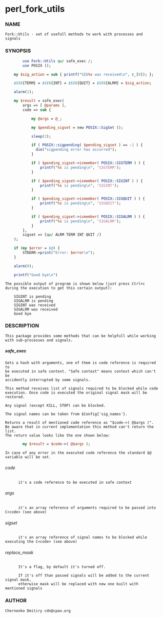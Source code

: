 # perl_fork_utils

### NAME

    Fork::Utils - set of usefull methods to work with processes and signals

### SYNOPSIS

```perl
        use Fork::Utils qw/ safe_exec /;
        use POSIX ();

    my $sig_action = sub { printf("SIG%s was received\n", $_[0]); };

    $SIG{TERM} = $SIG{INT} = $SIG{QUIT} = $SIG{ALRM} = $sig_action;

    alarm(1);

    my $result = safe_exec(
        args => [ @params ],
        code => sub {

            my @args = @_;

            my $pending_sigset = new POSIX::SigSet ();

            sleep(2);

            if ( POSIX::sigpending( $pending_sigset ) == -1 ) {
              die("sigpending error has occurred");
            }

            if ( $pending_sigset->ismember( POSIX::SIGTERM ) ) {
                printf("%s is pending\n", 'SIGTERM');
            }

            if ( $pending_sigset->ismember( POSIX::SIGINT ) ) {
                printf("%s is pending\n", 'SIGINT');
            }

            if ( $pending_sigset->ismember( POSIX::SIGQUIT ) ) {
                printf("%s is pending\n", 'SIGQUIT');
            }

            if ( $pending_sigset->ismember( POSIX::SIGALRM ) ) {
                printf("%s is pending\n", 'SIGALRM');
            }
        },
        sigset => [qw/ ALRM TERM INT QUIT /]
    );

    if (my $error = $@) {
        STDERR->print("Error: $error\n");
    }

    alarm(0);

    printf("Good bye\n")
```

    The possible output of program is shown below (just press Ctrl+c during the execution to get this certain output):

```text
    SIGINT is pending
    SIGALRM is pending
    SIGINT was received
    SIGALRM was received
    Good bye
```

### DESCRIPTION

    This package provides some methods that can be helpfull while working
    with sub-processes and signals.

##### safe_exec
    Gets a hash with arguments, one of them is code reference is required to
    be executed in safe context. "Safe context" means context which can't be
    accidently interrupted by some signals.

    This method receives list of signals required to be blocked while code
    execution. Once code is executed the original signal mask will be
    restored.

    Any signal (except KILL, STOP) can be blocked.

    The signal names can be taken from $Config{'sig_names'}.

    Returns a result of mentioned code reference as "$code->( @$args )".
    Be aware that in current implementation this method can't return the list.
    The return value looks like the one shown below:

```perl
        my $result = $code->( @$args );
```

    In case of any error in the executed code reference the standard $@
    variable will be set.

###### code

          it's a code reference to be executed in safe context

###### args

          it's an array reference of arguments required to be passed into C<code> (see above)

###### sigset

          it's an array reference of signal names to be blocked while executing the C<code> (see above)

###### replace_mask

          It's a flag, by default it's turned off.
  
          If it's off than passed signals will be added to the current signal mask,
          otherwise mask will be replaced with new one built with mentioned signals

### AUTHOR
    Chernenko Dmitiry cdn@cpan.org
